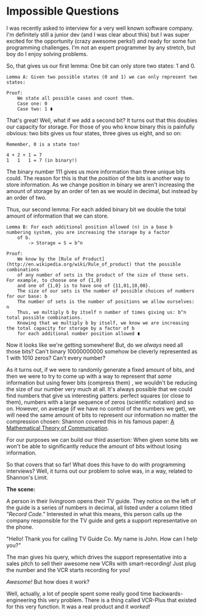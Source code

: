 # Impossible Questions

I was recently asked to interview for a very well known software company. I'm definitely still a junior dev (and I was clear about this)
 but I was super excited for the opportunity (crazy awesome perks!) and ready for some fun programming challenges. 
 I'm not an expert programmer by any stretch, but boy do I enjoy solving problems.
 
  
So, that gives us our first lemma: One bit can only store two states: 1 and 0. 

    Lemma A: Given two possible states (0 and 1) we can only represent two states:

    Proof:
        We state all possible cases and count them.
        Case one: 0
        Case two: 1 ∎

That's great! Well, what if we add a second bit? It turns out that this doubles our capacity for storage. For 
those of you who know binary this is painfully obvious: two bits gives us four states, three gives us eight, and so on:
    
    
    Remember, 0 is a state too!
    
    4 + 2 + 1 = 7
    1   1   1 = 7 (in binary!)
    
    
The binary number 111 gives us more information than three unique bits could. 
The reason for this is that the _position_ of the bits is another way to store information. As we change position in
 binary we aren't increasing the amount of storage by an order of ten as we would in decimal, but instead by an order of two.

Thus, our second lemma: For each added binary bit we double the total amount of information that we can store. 

    Lemma B: For each additional position allowed (n) in a base b numbering system, you are increasing the storage by a factor
        of b. 
            -> Storage = S = b^n

    Proof:
        We know by the [Rule of Product](http://en.wikipedia.org/wiki/Rule_of_product) that the possible combinations 
        of any number of sets is the product of the size of those sets. For example, to choose one of {1,0} 
        and one of {1,0} is to have one of {11,01,10,00}.
        The size of our sets is the number of possible choices of numbers for our base: b
        The number of sets is the number of positions we allow ourselves: n
        Thus, we multiply b by itself n number of times giving us: b^n total possible combinations.
        Knowing that we multiply b by itself, we know we are increasing the total capacity for storage by a factor of b 
        for each additional number position allowed ∎
        
  
Now it looks like we're getting somewhere! But, do we _always_ need all those bits? Can't binary 10000000000 somehow be cleverly 
 represented as 1 with 1010 zeros? Can't every number?


As it turns out, if we were to randomly generate a fixed amount of bits,
 and then we were to try to come up with a way to represent that _same_ information but using fewer bits (compress them)
 , we wouldn't be 
 reducing the size of our number very much at all. It's always possible that we could find numbers that give us interesting patters:
 perfect squares (or close to them), numbers with a large sequence of zeros (scientific notation) and so on. However,
 on average (if we have no control of the numbers we get), we will need the same amount of bits to represent our 
 information no matter the compression chosen: Shannon covered this in his famous paper: [A Mathematical Theory of Communication](http://cm.bell-labs.com/cm/ms/what/shannonday/shannon1948.pdf). 
  
 For our purposes we can build our third assertion: When given some bits we won't be able to significantly reduce the 
 amount of bits without losing information.
  
  
 So that covers that so far! What does this have to do with programming interviews? Well, it turns out our problem to solve
  was, in a way, related to Shannon's Limit.
   
   
__The scene:__

A person in their livingroom opens their TV guide. They notice on the left of the guide is a series of numbers in decimal,
  all listed under a column titled _"Record Code."_ Interested in what this means, this person calls up the company 
  responsible for the TV guide and gets a support representative on the phone.
  
"Hello! Thank you for calling TV Guide Co. My name is John. How can I help you?"

The man gives his query, which drives the support representative into a sales pitch to sell their awesome new VCRs with 
smart-recording! Just plug the number and the VCR starts recording for you!
 
 _Awesome!_ But how does it work?
 
 Well, actually, a lot of people spent some really good time backwards-engineering this very problem. There is a thing
 called VCR-Plus that existed for this very function. It was a real product and it _worked!_ 
 
